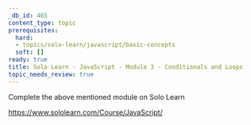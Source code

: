 ```yaml
---
_db_id: 465
content_type: topic
prerequisites:
  hard:
  - topics/solo-learn/javascript/basic-concepts
  soft: []
ready: true
title: Solo Learn - JavaScript - Module 3 - Conditionals and Loops
topic_needs_review: true
---
```


Complete the above mentioned module on Solo Learn

https://www.sololearn.com/Course/JavaScript/